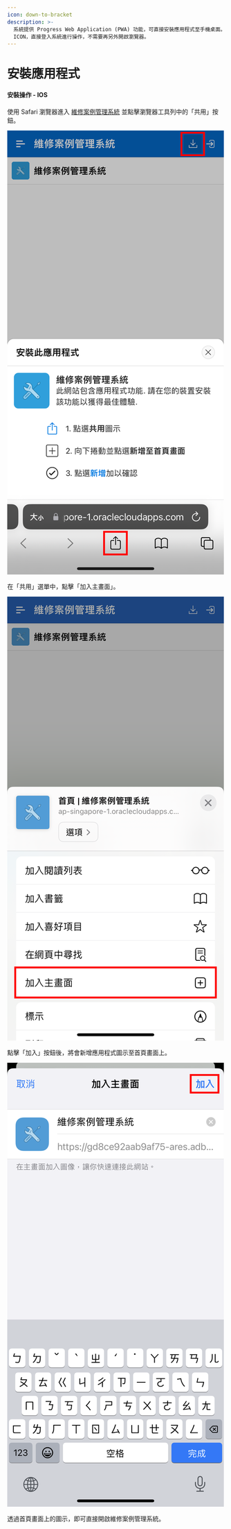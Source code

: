 ```yaml
---
icon: down-to-bracket
description: >-
  系統提供 Progress Web Application (PWA) 功能，可直接安裝應用程式至手機桌面。之後，點選此應用程式
  ICON，直接登入系統進行操作，不需要再另外開啟瀏覽器。
---
```


# 安裝應用程式

#### 安裝操作 - IOS <a href="#an-zhuang-cao-zuo-ios" id="an-zhuang-cao-zuo-ios"></a>

使用 Safari 瀏覽器進入 [維修案例管理系統](https://gd8ce92aab9af75-ares.adb.ap-singapore-1.oraclecloudapps.com/ords/r/ares/machinery-service-management-system104/home) 並點擊瀏覽器工具列中的「共用」按鈕。

![範例圖片](.gitbook/assets/PWA-IOS-1.png)

在「共用」選單中，點擊「加入主畫面」。

![範例圖片](.gitbook/assets/PWA-IOS-2.png)

點擊「加入」按鈕後，將會新增應用程式圖示至首頁畫面上。

![範例圖片](.gitbook/assets/PWA-IOS-3.png)

透過首頁畫面上的圖示，即可直接開啟維修案例管理系統。
